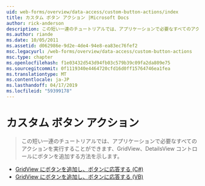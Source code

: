 ```yaml
---
uid: web-forms/overview/data-access/custom-button-actions/index
title: カスタム ボタン アクション |Microsoft Docs
author: rick-anderson
description: この短い一連のチュートリアルでは、アプリケーションで必要なすべてのアクションを実行することができます、GridView、DetailsView コントロールにボタンを追加する方法を示します。
ms.author: riande
ms.date: 10/05/2011
ms.assetid: d062986e-9d2e-4de4-94e8-ea83ec76fef2
msc.legacyurl: /web-forms/overview/data-access/custom-button-actions
msc.type: chapter
ms.openlocfilehash: f1e03432d543d94fb03c579b39c09fa2da809e75
ms.sourcegitcommit: 0f1119340e4464720cfd16d0ff15764746ea1fea
ms.translationtype: MT
ms.contentlocale: ja-JP
ms.lasthandoff: 04/17/2019
ms.locfileid: "59399178"
---
```

# <a name="custom-button-actions"></a>カスタム ボタン アクション

> この短い一連のチュートリアルでは、アプリケーションで必要なすべてのアクションを実行することができます、GridView、DetailsView コントロールにボタンを追加する方法を示します。


- [GridView にボタンを追加し、ボタンに応答する (C#)](adding-and-responding-to-buttons-to-a-gridview-cs.md)
- [GridView にボタンを追加し、ボタンに応答する (VB)](adding-and-responding-to-buttons-to-a-gridview-vb.md)
